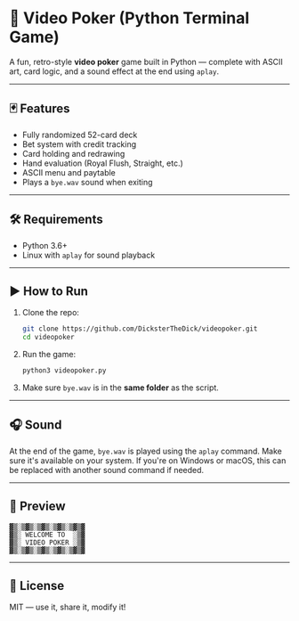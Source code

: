 # 🎰 Video Poker (Python Terminal Game)

A fun, retro-style **video poker** game built in Python — complete with ASCII art, card logic, and a sound effect at the end using `aplay`.

---

## 🃏 Features

- Fully randomized 52-card deck
- Bet system with credit tracking
- Card holding and redrawing
- Hand evaluation (Royal Flush, Straight, etc.)
- ASCII menu and paytable
- Plays a `bye.wav` sound when exiting

---

## 🛠 Requirements

- Python 3.6+
- Linux with `aplay` for sound playback

---

## ▶️ How to Run

1. Clone the repo:
   ```bash
   git clone https://github.com/DicksterTheDick/videopoker.git
   cd videopoker
   ```

2. Run the game:
   ```bash
   python3 videopoker.py
   ```

3. Make sure `bye.wav` is in the **same folder** as the script.

---

## 🎧 Sound

At the end of the game, `bye.wav` is played using the `aplay` command. Make sure it's available on your system. If you're on Windows or macOS, this can be replaced with another sound command if needed.

---

## 📸 Preview

```
▓▒░▒▓▒░▒▓▒░▒▓▒░▒▓▒▓
▓▒░ WELCOME TO  ░▒▓
▓▒░ VIDEO POKER ░▒▓
▓▒░▒▓▒░▒▓▒░▒▓▒░▒▓▒▓
```

---

## 📄 License

MIT — use it, share it, modify it!
